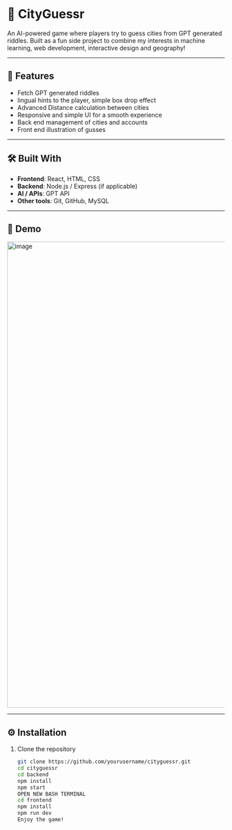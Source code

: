 
# 🌆 CityGuessr

An AI-powered game where players try to guess cities from GPT generated riddles. Built as a fun side project to combine my interests in machine learning, web development, interactive design and geography!  

---

## 🚀 Features
- Fetch GPT generated riddles 
- lingual hints to the player, simple box drop effect
- Advanced Distance calculation between cities 
- Responsive and simple UI for a smooth experience
- Back end management of cities and accounts
- Front end illustration of gusses 

---

## 🛠️ Built With
- **Frontend**: React, HTML, CSS
- **Backend**: Node.js / Express (if applicable)
- **AI / APIs**: GPT API
- **Other tools**: Git, GitHub, MySQL

---

## 📸 Demo
 <img width="1795" height="1079" alt="image" src="https://github.com/user-attachments/assets/f53014c0-962a-4ae3-b5c5-eb359f010cdb" />
 

---

## ⚙️ Installation
1. Clone the repository  
   ```bash
   git clone https://github.com/yourusername/cityguessr.git
   cd cityguessr
   cd backend
   npm install
   npm start
   OPEN NEW BASH TERMINAL
   cd frontend
   npm install
   npm run dev
   Enjoy the game!





